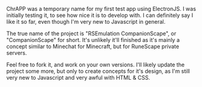 ChrAPP was a temporary name for my first test app using ElectronJS. I was initially testing it, 
to see how nice it is to develop with. I can definitely say I like it so far, even though I'm very new to Javascript in general.

The true name of the project is "RSEmulation CompanionScape", or "CompanionScape" for short. It's unlikely it'll
finished as it's mainly a concept similar to Minechat for Minecraft, but for RuneScape private servers.

Feel free to fork it, and work on your own versions. I'll likely update the project some more, but only to create
concepts for it's design, as I'm still very new to Javascript and very awful with HTML & CSS.
